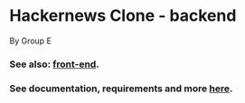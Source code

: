 # Hackernews Clone - backend

By Group E

### See also: [front-end](https://github.com/KIMB0/LSD_frontend).

### See documentation, requirements and more [here](https://github.com/KIMB0/LSD_frontend/tree/master/Documents).